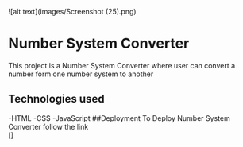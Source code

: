 ![alt text](images/Screenshot (25).png)
# Number System Converter
This project is a Number System Converter where user can convert a number form one number system to another
## Technologies used
-HTML
-CSS
-JavaScript
##Deployment
To Deploy Number System Converter follow the link <br>[]
